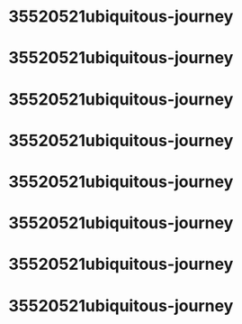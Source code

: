 # 35520521ubiquitous-journey
# 35520521ubiquitous-journey

# 35520521ubiquitous-journey
# 35520521ubiquitous-journey
# 35520521ubiquitous-journey
# 35520521ubiquitous-journey
# 35520521ubiquitous-journey
# 35520521ubiquitous-journey
